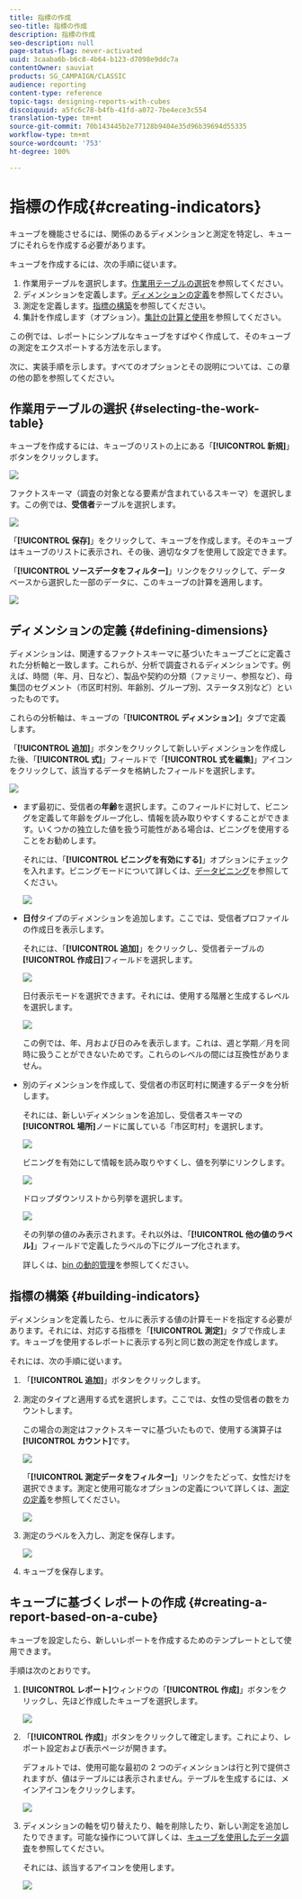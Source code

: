 ```yaml
---
title: 指標の作成
seo-title: 指標の作成
description: 指標の作成
seo-description: null
page-status-flag: never-activated
uuid: 3caaba6b-b6c8-4b64-b123-d7098e9ddc7a
contentOwner: sauviat
products: SG_CAMPAIGN/CLASSIC
audience: reporting
content-type: reference
topic-tags: designing-reports-with-cubes
discoiquuid: a5fc6c78-b4fb-41fd-a072-7be4ece3c554
translation-type: tm+mt
source-git-commit: 70b143445b2e77128b9404e35d96b39694d55335
workflow-type: tm+mt
source-wordcount: '753'
ht-degree: 100%

---
```



# 指標の作成{#creating-indicators}

キューブを機能させるには、関係のあるディメンションと測定を特定し、キューブにそれらを作成する必要があります。

キューブを作成するには、次の手順に従います。

1. 作業用テーブルを選択します。[作業用テーブルの選択](#selecting-the-work-table)を参照してください。
1. ディメンションを定義します。[ディメンションの定義](#defining-dimensions)を参照してください。
1. 測定を定義します。[指標の構築](#building-indicators)を参照してください。
1. 集計を作成します（オプション）。[集計の計算と使用](../../reporting/using/concepts-and-methodology.md#calculating-and-using-aggregates)を参照してください。

この例では、レポートにシンプルなキューブをすばやく作成して、そのキューブの測定をエクスポートする方法を示します。

次に、実装手順を示します。すべてのオプションとその説明については、この章の他の節を参照してください。

## 作業用テーブルの選択 {#selecting-the-work-table}

キューブを作成するには、キューブのリストの上にある「**[!UICONTROL 新規]**」ボタンをクリックします。

![](assets/s_advuser_cube_create.png)

ファクトスキーマ（調査の対象となる要素が含まれているスキーマ）を選択します。この例では、**受信者**&#x200B;テーブルを選択します。

![](assets/s_advuser_cube_wz_02.png)

「**[!UICONTROL 保存]**」をクリックして、キューブを作成します。そのキューブはキューブのリストに表示され、その後、適切なタブを使用して設定できます。

「**[!UICONTROL ソースデータをフィルター]**」リンクをクリックして、データベースから選択した一部のデータに、このキューブの計算を適用します。

![](assets/s_advuser_cube_wz_03.png)

## ディメンションの定義 {#defining-dimensions}

ディメンションは、関連するファクトスキーマに基づいたキューブごとに定義された分析軸と一致します。これらが、分析で調査されるディメンションです。例えば、時間（年、月、日など）、製品や契約の分類（ファミリー、参照など）、母集団のセグメント（市区町村別、年齢別、グループ別、ステータス別など）といったものです。

これらの分析軸は、キューブの「**[!UICONTROL ディメンション]**」タブで定義します。

「**[!UICONTROL 追加]**」ボタンをクリックして新しいディメンションを作成した後、「**[!UICONTROL 式]**」フィールドで「**[!UICONTROL 式を編集]**」アイコンをクリックして、該当するデータを格納したフィールドを選択します。

![](assets/s_advuser_cube_wz_04.png)

* まず最初に、受信者の&#x200B;**年齢**&#x200B;を選択します。このフィールドに対して、ビニングを定義して年齢をグループ化し、情報を読み取りやすくすることができます。いくつかの独立した値を扱う可能性がある場合は、ビニングを使用することをお勧めします。

   それには、「**[!UICONTROL ビニングを有効にする]**」オプションにチェックを入れます。ビニングモードについて詳しくは、[データビニング](../../reporting/using/concepts-and-methodology.md#data-binning)を参照してください。

   ![](assets/s_advuser_cube_wz_05.png)

* **日付**&#x200B;タイプのディメンションを追加します。ここでは、受信者プロファイルの作成日を表示します。

   それには、「**[!UICONTROL 追加]**」をクリックし、受信者テーブルの&#x200B;**[!UICONTROL 作成日]**&#x200B;フィールドを選択します。

   ![](assets/s_advuser_cube_wz_06.png)

   日付表示モードを選択できます。それには、使用する階層と生成するレベルを選択します。

   ![](assets/s_advuser_cube_wz_07.png)

   この例では、年、月および日のみを表示します。これは、週と学期／月を同時に扱うことができないためです。これらのレベルの間には互換性がありません。

* 別のディメンションを作成して、受信者の市区町村に関連するデータを分析します。

   それには、新しいディメンションを追加し、受信者スキーマの&#x200B;**[!UICONTROL 場所]**&#x200B;ノードに属している「市区町村」を選択します。

   ![](assets/s_advuser_cube_wz_08.png)

   ビニングを有効にして情報を読み取りやすくし、値を列挙にリンクします。

   ![](assets/s_advuser_cube_wz_09.png)

   ドロップダウンリストから列挙を選択します。

   ![](assets/s_advuser_cube_wz_10.png)

   その列挙の値のみ表示されます。それ以外は、「**[!UICONTROL 他の値のラベル]**」フィールドで定義したラベルの下にグループ化されます。

   詳しくは、[bin の動的管理](../../reporting/using/concepts-and-methodology.md#dynamically-managing-bins)を参照してください。

## 指標の構築 {#building-indicators}

ディメンションを定義したら、セルに表示する値の計算モードを指定する必要があります。それには、対応する指標を「**[!UICONTROL 測定]**」タブで作成します。キューブを使用するレポートに表示する列と同じ数の測定を作成します。

それには、次の手順に従います。

1. 「**[!UICONTROL 追加]**」ボタンをクリックします。
1. 測定のタイプと適用する式を選択します。ここでは、女性の受信者の数をカウントします。

   この場合の測定はファクトスキーマに基づいたもので、使用する演算子は&#x200B;**[!UICONTROL カウント]**&#x200B;です。

   ![](assets/s_advuser_cube_wz_11.png)

   「**[!UICONTROL 測定データをフィルター]**」リンクをたどって、女性だけを選択できます。測定と使用可能なオプションの定義について詳しくは、[測定の定義](../../reporting/using/concepts-and-methodology.md#defining-measures)を参照してください。

   ![](assets/s_advuser_cube_wz_12.png)

1. 測定のラベルを入力し、測定を保存します。

   ![](assets/s_advuser_cube_wz_13.png)

1. キューブを保存します。

## キューブに基づくレポートの作成 {#creating-a-report-based-on-a-cube}

キューブを設定したら、新しいレポートを作成するためのテンプレートとして使用できます。

手順は次のとおりです。

1. **[!UICONTROL レポート]**&#x200B;ウィンドウの「**[!UICONTROL 作成]**」ボタンをクリックし、先ほど作成したキューブを選択します。

   ![](assets/s_advuser_cube_wz_14.png)

1. 「**[!UICONTROL 作成]**」ボタンをクリックして確定します。これにより、レポート設定および表示ページが開きます。

   デフォルトでは、使用可能な最初の 2 つのディメンションは行と列で提供されますが、値はテーブルには表示されません。テーブルを生成するには、メインアイコンをクリックします。

   ![](assets/s_advuser_cube_wz_15.png)

1. ディメンションの軸を切り替えたり、軸を削除したり、新しい測定を追加したりできます。可能な操作について詳しくは、[キューブを使用したデータ調査](../../reporting/using/using-cubes-to-explore-data.md)を参照してください。

   それには、該当するアイコンを使用します。

   ![](assets/s_advuser_cube_wz_16.png)

